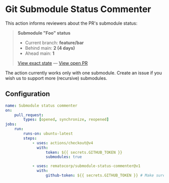 # Git Submodule Status Commenter

This action informs reviewers about the PR's submodule status:

> **Submodule "Foo" status**
>
> -   Current branch: **feature/bar**
> -   Behind main: **2 (4 days)**
> -   Ahead main: **1**
>
> [View exact state]() — [View open PR]()

The action currently works only with one submodule. Create an issue if you wish us to support more (recursive) submodules.

## Configuration

```yaml
name: Submodule status commenter
on:
    pull_request:
        types: [opened, synchronize, reopened]
jobs:
    run:
        runs-on: ubuntu-latest
        steps:
            - uses: actions/checkout@v4
              with:
                  token: ${{ secrets.GITHUB_TOKEN }}
                  submodules: true

            - uses: rematocorp/submodule-status-commenter@v1
              with:
                  github-token: ${{ secrets.GITHUB_TOKEN }} # Make sure this token allows to checkout the submodule
```
